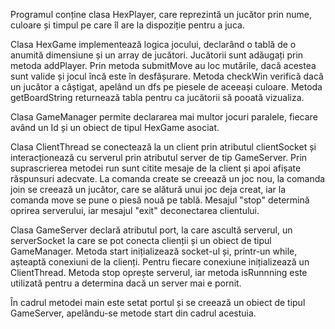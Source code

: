 Programul conține clasa HexPlayer, care reprezintă un jucător prin nume, culoare și timpul pe care îl are la dispoziție pentru a juca.

Clasa HexGame implementează logica jocului, declarând o tablă de o anumită dimensiune și un array de jucători. Jucătorii sunt adăugați prin metoda addPlayer. Prin metoda submitMove au loc mutările, dacă acestea sunt valide și jocul încă este în desfășurare. Metoda checkWin verifică dacă un jucător a câștigat, apelând un dfs pe piesele de aceeași culoare. Metoda getBoardString returnează tabla pentru ca jucătorii să pooată vizualiza.

Clasa GameManager permite declararea mai multor jocuri paralele, fiecare având un Id și un obiect de tipul HexGame asociat. 

Clasa ClientThread se conectează la un client prin atributul clientSocket și interacționează cu serverul prin atributul server de tip GameServer. Prin suprascrierea metodei run sunt citite mesaje de la client și apoi afișate răspunsuri adecvate. La comanda create se creează un joc nou, la comanda join se creează un jucător, care se alătură unui joc deja creat, iar la comanda move se pune o piesă nouă pe tablă. Mesajul "stop" determină oprirea serverului, iar mesajul "exit" deconectarea clientului.

Clasa GameServer declară atributul port, la care ascultă serverul, un serverSocket la care se pot conecta clienții și un obiect de tipul GameManager. Metoda start inițializează socket-ul și, printr-un while, așteaptă conexiuni de la clienți. Pentru fiecare conexiune inițializează un ClientThread. Metoda stop oprește serverul, iar metoda isRunnning este utilizată pentru a determina dacă un server mai e pornit.

În cadrul metodei main este setat portul și se creează un obiect de tipul GameServer, apelându-se metode start din cadrul acestuia.